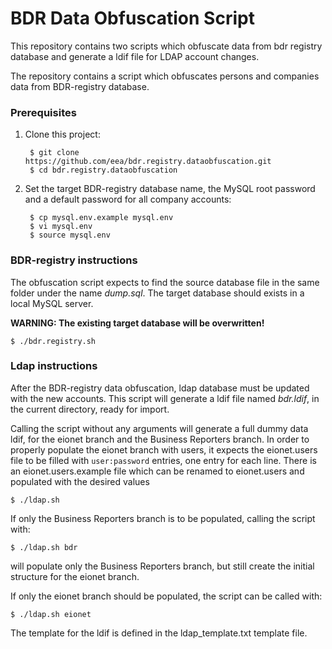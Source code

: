 # BDR Data Obfuscation Script

This repository contains two scripts which obfuscate data from bdr registry database and generate a ldif file for LDAP account changes.

The repository contains a script which obfuscates persons and companies data from BDR-registry database.


### Prerequisites

1. Clone this project:

        $ git clone https://github.com/eea/bdr.registry.dataobfuscation.git
        $ cd bdr.registry.dataobfuscation

2. Set the target BDR-registry database name, the MySQL root password and a default password for all company accounts:

        $ cp mysql.env.example mysql.env
        $ vi mysql.env
        $ source mysql.env


### BDR-registry instructions

The obfuscation script expects to find the source database file in the same folder under the name _dump.sql_. The target database should exists in a local MySQL server.

**WARNING: The existing target database will be overwritten!**

    $ ./bdr.registry.sh


### Ldap instructions

After the BDR-registry data obfuscation, ldap database must be updated with the new accounts. This script will generate a ldif file named _bdr.ldif_, in the current directory, ready for import.

Calling the script without any arguments will generate a full dummy data ldif, for the eionet branch and the Business Reporters branch. In order to properly populate the eionet branch with users, it expects the eionet.users file to be filled with `user:password` entries, one entry for each line. There is an eionet.users.example file which can be renamed to eionet.users and populated with the desired values

    $ ./ldap.sh

If only the Business Reporters branch is to be populated, calling the script with:

    $ ./ldap.sh bdr

will populate only the Business Reporters branch, but still create the initial structure for the eionet branch.

If only the eionet branch should be populated, the script can be called with:

    $ ./ldap.sh eionet

The template for the ldif is defined in the ldap_template.txt template file.
